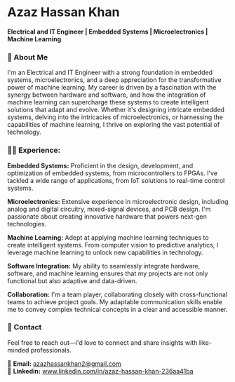 # Azaz Hassan Khan
**Electrical and IT Engineer | Embedded Systems | Microelectronics | Machine Learning**

### 🌟 About Me
I'm an Electrical and IT Engineer with a strong foundation in embedded systems, microelectronics, and a deep appreciation for the transformative power of machine learning. My career is driven by a fascination with the synergy between hardware and software, and how the integration of machine learning can supercharge these systems to create intelligent solutions that adapt and evolve. Whether it's designing intricate embedded systems, delving into the intricacies of microelectronics, or harnessing the capabilities of machine learning, I thrive on exploring the vast potential of technology.

### 👩‍💻 Experience:

**Embedded Systems:** Proficient in the design, development, and optimization of embedded systems, from microcontrollers to FPGAs. I've tackled a wide range of applications, from IoT solutions to real-time control systems.

**Microelectronics:** Extensive experience in microelectronic design, including analog and digital circuitry, mixed-signal devices, and PCB design. I'm passionate about creating innovative hardware that powers next-gen technologies.

**Machine Learning:** Adept at applying machine learning techniques to create intelligent systems. From computer vision to predictive analytics, I leverage machine learning to unlock new capabilities in technology.

**Software Integration:** My ability to seamlessly integrate hardware, software, and machine learning ensures that my projects are not only functional but also adaptive and data-driven.

**Collaboration:** I'm a team player, collaborating closely with cross-functional teams to achieve project goals. My adaptable communication skills enable me to convey complex technical concepts in a clear and accessible manner.

### 📧 Contact
Feel free to reach out—I'd love to connect and share insights with like-minded professionals.  

📧 **Email:** azazhassankhan2@gmail.com  
🔗 **Linkedin:** www.linkedin.com/in/azaz-hassan-khan-236aa41ba  
